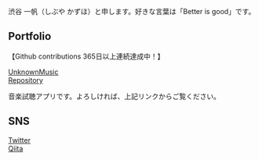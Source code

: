 渋谷 一帆（しぶや かずほ）と申します。好きな言葉は「Better is good」です。

## Portfolio
【Github contributions 365日以上連続達成中！】

[UnknownMusic](https://www.unknownmusic.net/)  
[Repository](https://github.com/Kazuho-Shibuya/unknownmusic)

音楽試聴アプリです。よろしければ、上記リンクからご覧ください。

## SNS
[Twitter](https://twitter.com/kazuho_web)  
[Qiita](https://qiita.com/kazuho_web)
